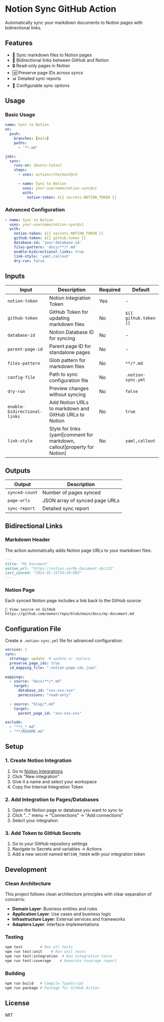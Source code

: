 # Notion Sync GitHub Action

Automatically sync your markdown documents to Notion pages with bidirectional links.

## Features

- 📝 Sync markdown files to Notion pages
- 🔗 Bidirectional links between GitHub and Notion
- 🔒 Read-only pages in Notion
- 🆔 Preserve page IDs across syncs
- 📊 Detailed sync reports
- 🔧 Configurable sync options

## Usage

### Basic Usage

```yaml
name: Sync to Notion
on:
  push:
    branches: [main]
    paths:
      - '**.md'

jobs:
  sync:
    runs-on: ubuntu-latest
    steps:
      - uses: actions/checkout@v3
      
      - name: Sync to Notion
        uses: your-username/notion-sync@v1
        with:
          notion-token: ${{ secrets.NOTION_TOKEN }}
```

### Advanced Configuration

```yaml
- name: Sync to Notion
  uses: your-username/notion-sync@v1
  with:
    notion-token: ${{ secrets.NOTION_TOKEN }}
    github-token: ${{ github.token }}
    database-id: 'your-database-id'
    files-pattern: 'docs/**/*.md'
    enable-bidirectional-links: true
    link-style: 'yaml,callout'
    dry-run: false
```

## Inputs

| Input | Description | Required | Default |
|-------|-------------|----------|---------|
| `notion-token` | Notion Integration Token | Yes | - |
| `github-token` | GitHub Token for updating markdown files | No | `${{ github.token }}` |
| `database-id` | Notion Database ID for syncing | No | - |
| `parent-page-id` | Parent page ID for standalone pages | No | - |
| `files-pattern` | Glob pattern for markdown files | No | `**/*.md` |
| `config-file` | Path to sync configuration file | No | `.notion-sync.yml` |
| `dry-run` | Preview changes without syncing | No | `false` |
| `enable-bidirectional-links` | Add Notion URLs to markdown and GitHub URLs to Notion | No | `true` |
| `link-style` | Style for links (yaml\|comment for markdown, callout\|property for Notion) | No | `yaml,callout` |

## Outputs

| Output | Description |
|--------|-------------|
| `synced-count` | Number of pages synced |
| `page-urls` | JSON array of synced page URLs |
| `sync-report` | Detailed sync report |

## Bidirectional Links

### Markdown Header

The action automatically adds Notion page URLs to your markdown files:

```markdown
---
title: "My Document"
notion_url: "https://notion.so/My-Document-abc123"
last_synced: "2024-01-15T10:30:00Z"
---
```

### Notion Page

Each synced Notion page includes a link back to the GitHub source:

```
📄 View source on GitHub
https://github.com/owner/repo/blob/main/docs/my-document.md
```

## Configuration File

Create a `.notion-sync.yml` file for advanced configuration:

```yaml
version: 1
sync:
  strategy: update  # update or replace
  preserve_page_ids: true
  id_mapping_file: ".notion-page-ids.json"
  
mappings:
  - source: "docs/**/*.md"
    target:
      database_id: "xxx-xxx-xxx"
      permissions: "read-only"
      
  - source: "blog/*.md"
    target:
      parent_page_id: "xxx-xxx-xxx"
      
exclude:
  - "**/_*.md"
  - "**/README.md"
```

## Setup

### 1. Create Notion Integration

1. Go to [Notion Integrations](https://www.notion.so/my-integrations)
2. Click "New integration"
3. Give it a name and select your workspace
4. Copy the Internal Integration Token

### 2. Add Integration to Pages/Databases

1. Open the Notion page or database you want to sync to
2. Click "..." menu → "Connections" → "Add connections"
3. Select your integration

### 3. Add Token to GitHub Secrets

1. Go to your GitHub repository settings
2. Navigate to Secrets and variables → Actions
3. Add a new secret named `NOTION_TOKEN` with your integration token

## Development

### Clean Architecture

This project follows clean architecture principles with clear separation of concerns:

- **Domain Layer**: Business entities and rules
- **Application Layer**: Use cases and business logic
- **Infrastructure Layer**: External services and frameworks
- **Adapters Layer**: Interface implementations

### Testing

```bash
npm test        # Run all tests
npm run test:unit    # Run unit tests
npm run test:integration  # Run integration tests
npm run test:coverage    # Generate coverage report
```

### Building

```bash
npm run build   # Compile TypeScript
npm run package # Package for GitHub Action
```

## License

MIT